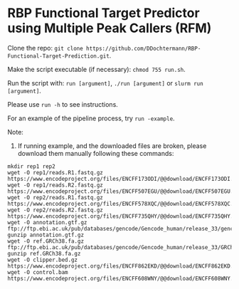 # RBP Functional Target Predictor using Multiple Peak Callers (RFM)
Clone the repo: `git clone https://github.com/DDochtermann/RBP-Functional-Target-Prediction.git`.

Make the script executable (if necessary): `chmod 755 run.sh`.

Run the script with: `run [argument]`, `./run [argument]` or `slurm run [argument]`.

Please use `run -h` to see instructions.

For an example of the pipeline process, try `run -example`.

Note:

1. If running example, and the downloaded files are broken, please download them manually following these commands:

```
mkdir rep1 rep2
wget -O rep1/reads.R1.fastq.gz https://www.encodeproject.org/files/ENCFF173ODI/@@download/ENCFF173ODI.fastq.gz
wget -O rep1/reads.R2.fastq.gz https://www.encodeproject.org/files/ENCFF507EGU/@@download/ENCFF507EGU.fastq.gz
wget -O rep2/reads.R1.fastq.gz https://www.encodeproject.org/files/ENCFF578XQC/@@download/ENCFF578XQC.fastq.gz
wget -O rep2/reads.R2.fastq.gz https://www.encodeproject.org/files/ENCFF735QHY/@@download/ENCFF735QHY.fastq.gz
wget -O annotation.gtf.gz ftp://ftp.ebi.ac.uk/pub/databases/gencode/Gencode_human/release_33/gencode.v33.primary_assembly.annotation.gtf.gz
gunzip annotation.gtf.gz
wget -O ref.GRCh38.fa.gz ftp://ftp.ebi.ac.uk/pub/databases/gencode/Gencode_human/release_33/GRCh38.primary_assembly.genome.fa.gz
gunzip ref.GRCh38.fa.gz
wget -O clipper.bed.gz https://www.encodeproject.org/files/ENCFF862EKD/@@download/ENCFF862EKD.bed.gz
wget -O control.bam https://www.encodeproject.org/files/ENCFF608WNY/@@download/ENCFF608WNY.bam
```

